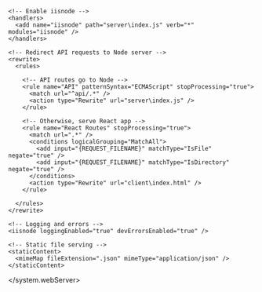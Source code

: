 <configuration>
  <system.webServer>

    <!-- Enable iisnode -->
    <handlers>
      <add name="iisnode" path="server\index.js" verb="*" modules="iisnode" />
    </handlers>

    <!-- Redirect API requests to Node server -->
    <rewrite>
      <rules>

        <!-- API routes go to Node -->
        <rule name="API" patternSyntax="ECMAScript" stopProcessing="true">
          <match url="^api/.*" />
          <action type="Rewrite" url="server\index.js" />
        </rule>

        <!-- Otherwise, serve React app -->
        <rule name="React Routes" stopProcessing="true">
          <match url=".*" />
          <conditions logicalGrouping="MatchAll">
            <add input="{REQUEST_FILENAME}" matchType="IsFile" negate="true" />
            <add input="{REQUEST_FILENAME}" matchType="IsDirectory" negate="true" />
          </conditions>
          <action type="Rewrite" url="client\index.html" />
        </rule>

      </rules>
    </rewrite>

    <!-- Logging and errors -->
    <iisnode loggingEnabled="true" devErrorsEnabled="true" />

    <!-- Static file serving -->
    <staticContent>
      <mimeMap fileExtension=".json" mimeType="application/json" />
    </staticContent>

  </system.webServer>
</configuration>
